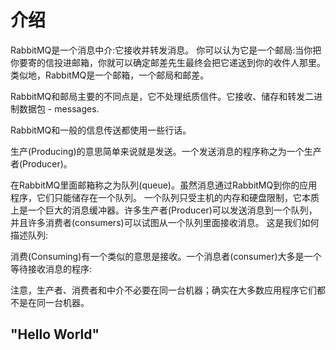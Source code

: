 # 介绍  
RabbitMQ是一个消息中介:它接收并转发消息。
你可以认为它是一个邮局:当你把你要寄的信投进邮箱，你就可以确定邮差先生最终会把它递送到你的收件人那里。
类似地，RabbitMQ是一个邮箱，一个邮局和邮差。

RabbitMQ和邮局主要的不同点是，它不处理纸质信件。它接收、储存和转发二进制数据包 - messages.

RabbitMQ和一般的信息传送都使用一些行话。

生产(Producing)的意思简单来说就是发送。一个发送消息的程序称之为一个生产者(Producer)。

在RabbitMQ里面邮箱称之为队列(queue)。虽然消息通过RabbitMQ到你的应用程序，它们只能储存在一个队列。
一个队列只受主机的内存和硬盘限制，它本质上是一个巨大的消息缓冲器。许多生产者(Producer)可以发送消息到一个队列，并且许多消费者(consumers)可以试图从一个队列里面接收消息。
这是我们如何描述队列:

消费(Consuming)有一个类似的意思是接收。一个消息者(consumer)大多是一个等待接收消息的程序:

注意，生产者、消费者和中介不必要在同一台机器；确实在大多数应用程序它们都不是在同一台机器。

## "Hello World"  
